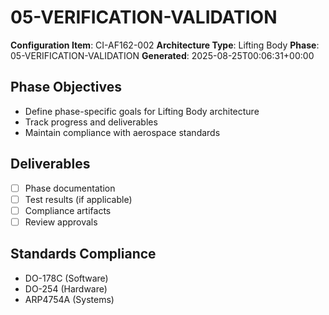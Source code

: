 # 05-VERIFICATION-VALIDATION

**Configuration Item**: CI-AF162-002
**Architecture Type**: Lifting Body
**Phase**: 05-VERIFICATION-VALIDATION
**Generated**: 2025-08-25T00:06:31+00:00

## Phase Objectives
- Define phase-specific goals for Lifting Body architecture
- Track progress and deliverables
- Maintain compliance with aerospace standards

## Deliverables
- [ ] Phase documentation
- [ ] Test results (if applicable)
- [ ] Compliance artifacts
- [ ] Review approvals

## Standards Compliance
- DO-178C (Software)
- DO-254 (Hardware)
- ARP4754A (Systems)
